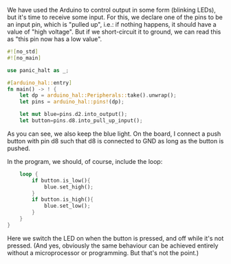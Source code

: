 We have used the Arduino to control output in some form (blinking LEDs), but it's time to receive some input.
For this, we declare one of the pins to be an input pin, which is "pulled up", i.e.: if nothing happens, it should have a value of "high voltage". But
if we short-circuit it to ground, we can read this as "this pin now has a low value". 
```rust 
#![no_std]
#![no_main]

use panic_halt as _;

#[arduino_hal::entry]
fn main() -> ! {
    let dp = arduino_hal::Peripherals::take().unwrap();
    let pins = arduino_hal::pins!(dp);

    let mut blue=pins.d2.into_output();
    let button=pins.d8.into_pull_up_input();
```
As you can see, we also keep the blue light. On the board, I connect a push button with pin d8 such that d8 is connected to GND as long as the button
is pushed.

In the program, we should, of course, include the loop:
```rust 
    loop {
        if button.is_low(){
            blue.set_high();
        }
        if button.is_high(){
            blue.set_low();
        }
    }
}
```
Here we switch the LED on when the button is pressed, and off while it's not pressed. (And yes, obviously the same behaviour can be achieved entirely
without a microprocessor or programming. But that's not the point.) 

